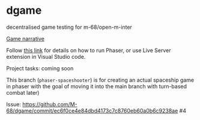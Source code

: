 # dgame
decentralised game testing for m-68/open-m-inter

[Game narrative](http://ar.skinetics.tech/stellarios/compass/)

Follow [this link](https://blog.ourcade.co/posts/2020/5-local-web-server-get-started-phaser-3/) for details on how to run Phaser, or use Live Server extension in Visual Studio code.

Project tasks: coming soon

This branch (`phaser-spaceshooter`) is for creating an actual spaceship game in phaser with the goal of moving it into the main branch with turn-based combat later)

Issue: https://github.com/M-68/dgame/commit/ec6f0ce4e84dbd4173c7c8760eb60a0b6c9238ae #4